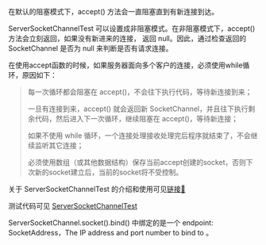 在默认的阻塞模式下，accept() 方法会一直阻塞直到有新连接到达。

ServerSocketChannelTest 可以设置成非阻塞模式。在非阻塞模式下，accept() 方法会立刻返回，如果没有新进来的连接，
返回 null。因此，通过检查返回的 SocketChannel 是否为 null 来判断是否有请求连接。

在使用accept函数的时候，如果服务器面向多个客户的连接，必须使用while循环，原因如下：
> 每一次循环都会阻塞在 accept()，不会往下执行代码，等待新连接到来；
> 
> 一旦有连接到来，accept() 就会返回新 SocketChannel，并且往下执行剩余代码，然后进入下一次循环，继续阻塞在 
> accept()，等待新连接；
> 
> 如果不使用 while 循环，一个连接处理接收处理完后程序就结束了，不会继续监听其它连接；
>
> 必须使用数组（或其他数据结构）保存当前accept创建的socket，否则下次新的socket建立后，当前的socket将不受控制。

关于 ServerSocketChannelTest 的介绍和使用可见[链接🔗](https://www.cnblogs.com/binarylei/p/9977580.html)

测试代码可见 [ServerSocketChannelTest](../../../../bottomlevel/src/ServerSocketChannelTest.java)

ServerSocketChannel.socket().bind() 中绑定的是一个 endpoint: SocketAddress，The IP address and port 
number to bind to 。

